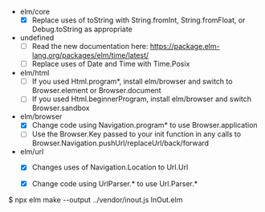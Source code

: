 
- elm/core
  - [x] Replace uses of toString with String.fromInt, String.fromFloat, or Debug.toString as appropriate
- undefined
  - [ ] Read the new documentation here: https://package.elm-lang.org/packages/elm/time/latest/
  - [ ] Replace uses of Date and Time with Time.Posix
- elm/html
  - [ ] If you used Html.program*, install elm/browser and switch to Browser.element or Browser.document
  - [ ] If you used Html.beginnerProgram, install elm/browser and switch Browser.sandbox
- elm/browser
  - [x] Change code using Navigation.program* to use Browser.application
  - [ ] Use the Browser.Key passed to your init function in any calls to Browser.Navigation.pushUrl/replaceUrl/back/forward
- elm/url
  - [x] Changes uses of Navigation.Location to Url.Url
  - [x] Change code using UrlParser.* to use Url.Parser.*


$ npx elm make --output ../vendor/inout.js InOut.elm

